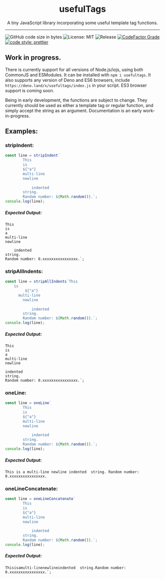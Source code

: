 <h1 align="center">usefulTags</h1>
<p align="center">A tiny JavaScript library incorporating some useful template tag functions.</p>

---
![GitHub code size in bytes](https://img.shields.io/github/languages/code-size/thethunderguys/usefulTags) ![License: MIT](https://img.shields.io/github/license/thethunderguys/usefulTags?color=orange) ![Release](https://img.shields.io/github/v/release/thethunderguys/usefulTags?sort=semver&color=brightgreen) [![CodeFactor Grade](https://img.shields.io/codefactor/grade/github/thethunderguys/usefulTags/trunk?label=codefactor&logo=codefactor)](https://www.codefactor.io/repository/github/thethunderguys/usefultags) [![code style: prettier](https://img.shields.io/badge/code%20style-prettier-ff69b4?logo=prettier&logoColor=informational)](https://github.com/prettier/prettier)

## Work in progress.

There is currently support for all versions of Node.js/iojs, using both CommonJS and ESModules. It can be installed with `npm i usefultags`.
It also supports any version of Deno and ES6 browsers, include `https://deno.land/x/usefultags/index.js` in your script.
ES3 browser support is coming soon.

Being in early development, the functions are subject to change. They currently should be used as either a template tag or regular function, and simply accept the string as an argument.
Documentation is an early work-in-progress.

## Examples:

### stripIndent:
```js
const line = stripIndent`
        This
        is
        ${"a"}
        multi-line
        newline
         
            indented  
        string.
        Random number: ${Math.random()}.`;
console.log(line);
```
##### Expected Output:
```
This
is
a
multi-line
newline
 
    indented  
string.
Random number: 0.xxxxxxxxxxxxxxxx.`;
```

### stripAllIndents:
```js
const line = stripAllIndents`This
    is
         ${"a"}
      multi-line
        newline
         
            indented  
        string.
        Random number: ${Math.random()}.`;
console.log(line);
```
##### Expected Output:
```
This
is
a
multi-line
newline

indented  
string.
Random number: 0.xxxxxxxxxxxxxxxx.`;
```

### oneLine:
```js
const line = oneLine`
        This
        is
        ${"a"}
        multi-line
        newline
         
            indented  
        string.
        Random number: ${Math.random()}.`;
console.log(line);
```
##### Expected Output:
```
This is a multi-line newline indented  string. Random number: 0.xxxxxxxxxxxxxxxx.
```

### oneLineConcatenate:
```js
const line = oneLineConcatenate`
        This
        is
        ${"a"}
        multi-line
        newline
         
            indented  
        string.
        Random number: ${Math.random()}.`;
console.log(line);
```
##### Expected Output:
```
Thisisamulti-linenewlineindented  string.Random number: 0.xxxxxxxxxxxxxxxx.`;
```
